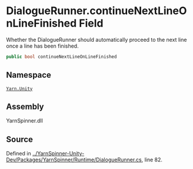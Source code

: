 <!-- This file was generated by a tool. Do not edit this file by hand. -->

# DialogueRunner.continueNextLineOnLineFinished Field

Whether the DialogueRunner should automatically proceed to the
next line once a line has been finished.


```csharp
public bool continueNextLineOnLineFinished
```



## Namespace
[`Yarn.Unity`](/api/csharp/yarn.unity/README.md)

## Assembly
YarnSpinner.dll

## Source
Defined in [../YarnSpinner-Unity-Dev/Packages/YarnSpinner/Runtime/DialogueRunner.cs](https://github.com/YarnSpinnerTool/YarnSpinner-Unity//blob/develop/Runtime/DialogueRunner.cs#L82), line 82.
